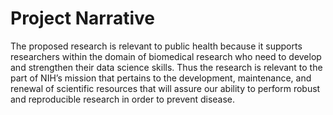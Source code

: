 # Project Narrative

The proposed research is relevant to public health because it supports
researchers within the domain of biomedical research who need to develop
and strengthen their data science skills. Thus the research is relevant
to the part of NIH’s mission that pertains to the development,
maintenance, and renewal of scientific resources that will assure our
ability to perform robust and reproducible research in order to prevent
disease.
